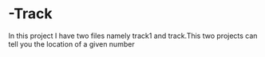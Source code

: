 # -Track

In this project I have two files namely track1 and track.This two projects can tell you the location of a given number 

